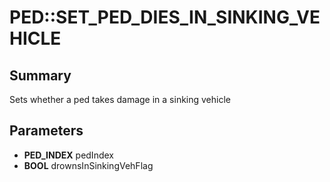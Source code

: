 # PED::SET_PED_DIES_IN_SINKING_VEHICLE

## Summary
Sets whether a ped takes damage in a sinking vehicle

## Parameters
* **PED_INDEX** pedIndex
* **BOOL** drownsInSinkingVehFlag